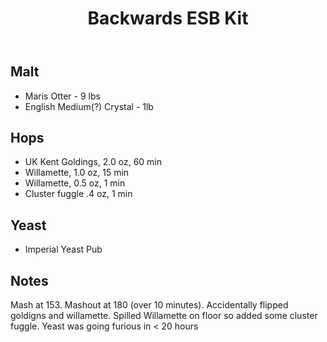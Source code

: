 ﻿---
layout: post
title: Backwards ESB Kit
tags: [ beer ]
---
## Malt
-  Maris Otter - 9 lbs
-  English Medium(?) Crystal -  1lb

## Hops
-  UK Kent Goldings, 2.0 oz, 60 min
-  Willamette, 1.0 oz, 15 min
-  Willamette, 0.5 oz, 1 min
- Cluster fuggle .4 oz, 1 min

## Yeast
-  Imperial Yeast Pub

## Notes
Mash at 153. Mashout at 180 (over 10 minutes).
Accidentally flipped goldigns and willamette. Spilled Willamette on floor so added some cluster fuggle.
Yeast was going furious in < 20 hours


